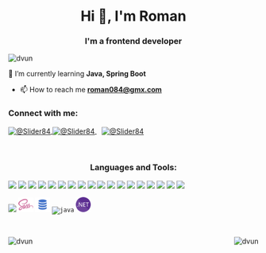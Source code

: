<h1 align="center">Hi 👋, I'm Roman</h1>
<h3 align="center">I'm a frontend developer</h3>

<p align="left">
    <img src="https://komarev.com/ghpvc/?username=dvun&label=Profile%20views&color=0e75b6&style=flat" alt="dvun"/>
</p>

🌱 I’m currently learning **Java, Spring Boot**

- 📫 How to reach me **roman084@gmx.com**

<h3 align="left">Connect with me:</h3>

<p align="left">
<a href="https://www.linkedin.com/in/roman-sheveljov-696615192/" target="blank">
        <img align="center" src="https://www.svgrepo.com/show/138936/linkedin.svg" alt="@Slider84" height="30" width="30"/>
</a>

<a href="mailto:roman084@gmx.com" target="blank" style="margin-right: 10px">
        <img align="center" src="https://www.svgrepo.com/show/49000/email.svg"
             alt="@Slider84" height="30" width="30"/>
</a>

<a href="https://t.me/Slider84" target="blank" style="margin-right: 10px">
        <img align="center" src="https://www.svgrepo.com/show/354443/telegram.svg"
             alt="@Slider84" height="30" width="30"/>
</a>
</p>

<br/>

<h3 align="center">Languages and Tools:</h3>


<p>
<code><img height="30" src="https://upload.wikimedia.org/wikipedia/commons/thumb/6/6a/JavaScript-logo.png/240px-JavaScript-logo.png"></code>
<code><img height="30" src="https://upload.wikimedia.org/wikipedia/commons/thumb/4/4c/Typescript_logo_2020.svg/1024px-Typescript_logo_2020.svg.png"></code>
<code><img height="30" src="https://brandslogos.com/wp-content/uploads/images/react-logo-vector.svg"></code>
<code><img height="30" src="https://seeklogo.com/images/R/redux-logo-9CA6836C12-seeklogo.com.png"></code>
<code><img height="30" src="https://cdn-icons-png.flaticon.com/512/5968/5968322.png"></code>
<code><img height="30" src="https://expressjs.com/images/express-facebook-share.png"></code>
<code><img height="30" src="https://upload.wikimedia.org/wikipedia/commons/2/29/Postgresql_elephant.svg"></code>
<code><img height="30" src="https://i.pinimg.com/originals/c5/73/49/c57349d1de8e1834c3d93a2e8f9ef615.png"></code>
<code><img height="31" src="https://upload.wikimedia.org/wikipedia/commons/thumb/3/33/Figma-logo.svg/640px-Figma-logo.svg.png"></code>
<code><img src="https://brandslogos.com/wp-content/uploads/images/bootstrap-logo.png" height="30"></code>
<code><img src="https://brandslogos.com/wp-content/uploads/images/css3-logo.png" height="30"></code>
<code><img height="30" src="https://brandslogos.com/wp-content/uploads/images/docker-logo.png"></code>
<code><img src="https://brandslogos.com/wp-content/uploads/images/firebase-logo.png" height="30"/></code>
<code><img src="https://brandslogos.com/wp-content/uploads/images/git-logo.png" height="30"/></code>
<code><img src="https://brandslogos.com/wp-content/uploads/images/heroku-logo.png" height="30"/></code>
<code><img src="https://brandslogos.com/wp-content/uploads/images/html-logo.png" height="30"/></code>
<code><img src="https://www.vectorlogo.zone/logos/jestjsio/jestjsio-icon.svg" height="30"/></code>
<code><img src="https://brandslogos.com/wp-content/uploads/images/mongodb-logo.png" height="40"/></code>


<code><img src="https://upload.wikimedia.org/wikipedia/commons/thumb/3/34/Next-white-2022.jpg/640px-Next-white-2022.jpg" height="30"/></code>
<code><img src="https://raw.githubusercontent.com/github/explore/80688e429a7d4ef2fca1e82350fe8e3517d3494d/topics/sass/sass.png" height="30"/></code>
<code><img src="https://raw.githubusercontent.com/github/explore/80688e429a7d4ef2fca1e82350fe8e3517d3494d/topics/sql/sql.png" height="30"/></code>
<code><img src="https://brandslogos.com/wp-content/uploads/thumbs/java-logo-1.png" alt="java" height="30"/></code>
<code><img src="https://raw.githubusercontent.com/github/explore/93d8a67084f94b2a444e510199a6e7622e5b09a3/topics/dotnet/dotnet.png" height="30"/></code>
</p>

<br/>

<p style="display: flex; justify-content: space-between">
<span>
    <img height="180"
        src="https://github-readme-stats.vercel.app/api/top-langs?username=dvun&show_icons=true&locale=en&layout=compact"
        alt="dvun"/>
</span>

<span>
    <img height="180" src="https://github-readme-streak-stats.herokuapp.com/?user=dvun&"
        alt="dvun"/>
</span>
</p>
